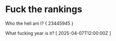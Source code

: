 # Fuck the rankings

Who the hell am I?
{ 23445945 }

What fucking year is it?
[ 2025-04-07T12:00:00Z ]
